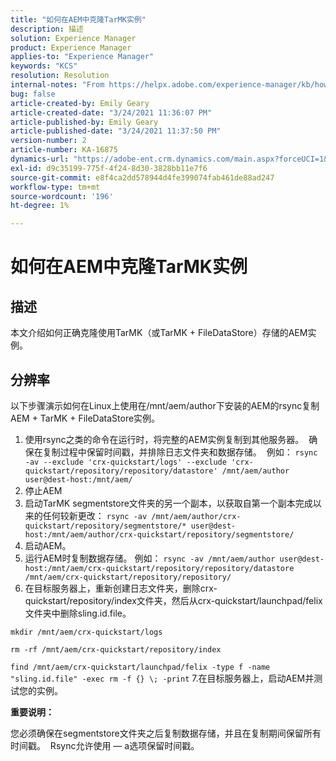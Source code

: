 ```yaml
---
title: "如何在AEM中克隆TarMK实例"
description: 描述
solution: Experience Manager
product: Experience Manager
applies-to: "Experience Manager"
keywords: "KCS"
resolution: Resolution
internal-notes: "From https://helpx.adobe.com/experience-manager/kb/how-to-clone-an-AEM-TarMK-instance-AEM.html"
bug: false
article-created-by: Emily Geary
article-created-date: "3/24/2021 11:36:07 PM"
article-published-by: Emily Geary
article-published-date: "3/24/2021 11:37:50 PM"
version-number: 2
article-number: KA-16875
dynamics-url: "https://adobe-ent.crm.dynamics.com/main.aspx?forceUCI=1&pagetype=entityrecord&etn=knowledgearticle&id=371b76b1-f98c-eb11-a812-000d3a58b9d1"
exl-id: d9c35199-775f-4f24-8d30-3828bb11e7f6
source-git-commit: e8f4ca2dd578944d4fe399074fab461de88ad247
workflow-type: tm+mt
source-wordcount: '196'
ht-degree: 1%

---
```


# 如何在AEM中克隆TarMK实例

## 描述


本文介绍如何正确克隆使用TarMK（或TarMK + FileDataStore）存储的AEM实例。


## 分辨率


以下步骤演示如何在Linux上使用在/mnt/aem/author下安装的AEM的rsync复制AEM + TarMK + FileDataStore实例。

1. 使用rsync之类的命令在运行时，将完整的AEM实例复制到其他服务器。  确保在复制过程中保留时间戳，并排除日志文件夹和数据存储。  例如： `rsync -av --exclude 'crx-quickstart/logs' --exclude 'crx-quickstart/repository/repository/datastore' /mnt/aem/author user@dest-host:/mnt/aem/`
2. 停止AEM
3. 启动TarMK segmentstore文件夹的另一个副本，以获取自第一个副本完成以来的任何较新更改： `rsync -av /mnt/aem/author/crx-quickstart/repository/segmentstore/* user@dest-host:/mnt/aem/author/crx-quickstart/repository/segmentstore/`
4. 启动AEM。
5. 运行AEM时复制数据存储。 例如： `rsync -av /mnt/aem/author user@dest-host:/mnt/aem/crx-quickstart/repository/repository/datastore /mnt/aem/crx-quickstart/repository/repository/`
6. 在目标服务器上，重新创建日志文件夹，删除crx-quickstart/repository/index文件夹，然后从crx-quickstart/launchpad/felix文件夹中删除sling.id.file。

`mkdir /mnt/aem/crx-quickstart/logs`

`rm -rf /mnt/aem/crx-quickstart/repository/index`

`find /mnt/aem/crx-quickstart/launchpad/felix -type f -name "sling.id.file" -exec rm -f {} \; -print`
7.在目标服务器上，启动AEM并测试您的实例。


<b>重要说明：</b>

您必须确保在segmentstore文件夹之后复制数据存储，并且在复制期间保留所有时间戳。  Rsync允许使用 — a选项保留时间戳。
